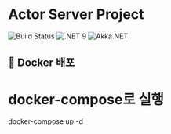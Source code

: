 # Actor Server Project

![Build Status](https://github.com/Iris-Purple/ActorProject/actions/workflows/ci.yml/badge.svg)
![.NET 9](https://img.shields.io/badge/.NET-9.0-purple)
![Akka.NET](https://img.shields.io/badge/Akka.NET-1.5.46-blue)


## 🐳 Docker 배포

# docker-compose로 실행
docker-compose up -d